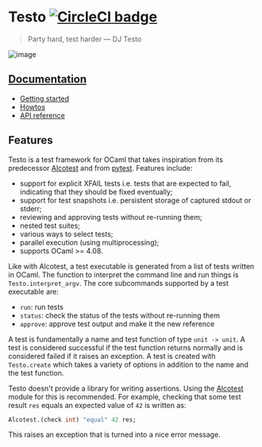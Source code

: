 Testo [![CircleCI badge](https://circleci.com/gh/semgrep/testo.svg?style=svg)](https://app.circleci.com/pipelines/github/semgrep/testo)
==

> Party hard, test harder &mdash; DJ Testo

![image](https://github.com/semgrep/testo/assets/343265/51f3e6a0-fdb1-400b-a146-4312746ae8d0)

[Documentation](https://semgrep.github.io/testo/)
--

* [Getting started](https://semgrep.github.io/testo/tutorial)
* [Howtos](https://semgrep.github.io/testo/howtos)
* [API reference](https://semgrep.github.io/testo/reference/testo/Testo/index.html)

Features
--

Testo is a test framework for OCaml that takes inspiration from its
predecessor [Alcotest](https://github.com/mirage/alcotest) and from
[pytest](https://pypi.org/project/pytest/).
Features include:

- support for explicit XFAIL tests i.e. tests that are expected to fail, indicating that they should be fixed eventually;
- support for test snapshots i.e. persistent storage of captured stdout or stderr;
- reviewing and approving tests without re-running them;
- nested test suites;
- various ways to select tests;
- parallel execution (using multiprocessing);
- supports OCaml >= 4.08.

Like with Alcotest, a test executable is generated from a list of tests
written in OCaml. The function to interpret the command line
and run things is `Testo.interpret_argv`.
The core subcommands supported by a test executable are:

- `run`: run tests
- `status`: check the status of the tests without re-running them
- `approve`: approve test output and make it the new reference

A test is fundamentally a name and test function of type
`unit -> unit`. A test is considered successful if the test function
returns normally and is considered failed if it raises an exception.
A test is created with `Testo.create` which takes a variety of options
in addition to the name and the test function.

Testo doesn't provide a library for writing assertions. Using the
[Alcotest](https://mirage.github.io/alcotest/alcotest/Alcotest/index.html)
module for this is recommended. For example,
checking that some test result `res` equals an expected value of `42`
is written as:
```ocaml
Alcotest.(check int) "equal" 42 res;
```
This raises an exception that is turned into a nice error message.
